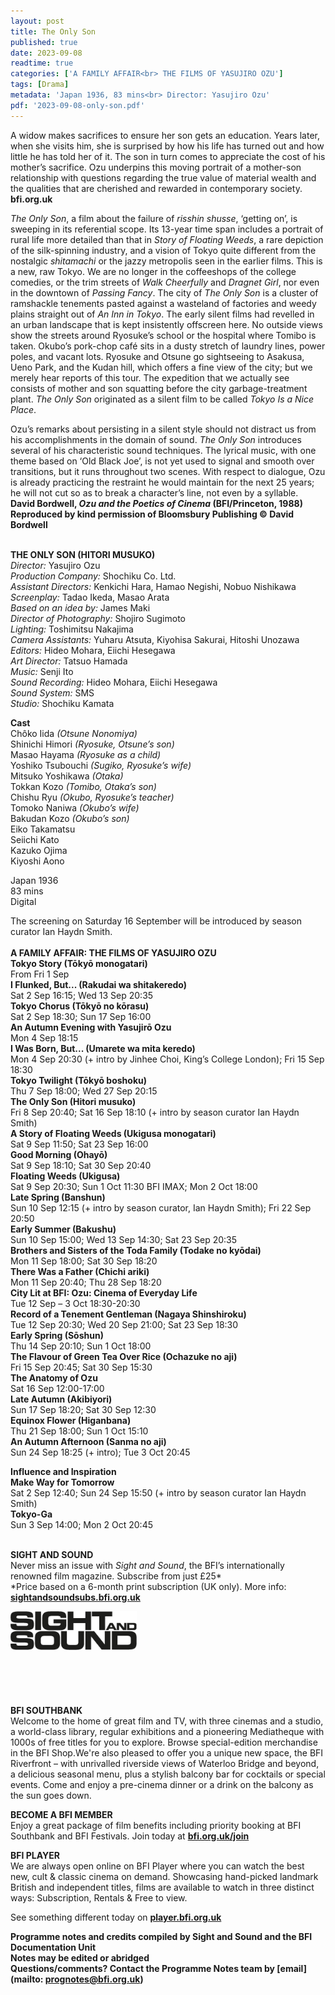 ```yaml
---
layout: post
title: The Only Son
published: true
date: 2023-09-08
readtime: true
categories: ['A FAMILY AFFAIR<br> THE FILMS OF YASUJIRO OZU']
tags: [Drama]
metadata: 'Japan 1936, 83 mins<br> Director: Yasujiro Ozu'
pdf: '2023-09-08-only-son.pdf'
---
```


A widow makes sacrifices to ensure her son gets an education. Years later, when she visits him, she is surprised by how his life has turned out and how little he has told her of it. The son in turn comes to appreciate the cost of his mother’s sacrifice. Ozu underpins this moving portrait of a mother-son relationship with questions regarding the true value of material wealth and the qualities that are cherished and rewarded in contemporary society.  
**bfi.org.uk**  

_The Only Son_, a film about the failure of _risshin shusse_, ‘getting on’, is sweeping in its referential scope. Its 13-year time span includes a portrait of rural life more detailed than that in _Story of Floating Weeds_, a rare depiction of the silk-spinning industry, and a vision of Tokyo quite different from the nostalgic _shitamachi_ or the jazzy metropolis seen in the earlier films. This is a new, raw Tokyo. We are no longer in the coffeeshops of the college comedies, or the trim streets of _Walk Cheerfully_ and _Dragnet Girl_, nor even in the downtown of _Passing Fancy_. The city of _The Only Son_ is a cluster of ramshackle tenements pasted against a wasteland of factories and weedy plains straight out of _An Inn in Tokyo_. The early silent films had revelled in an urban landscape that is kept insistently offscreen here. No outside views show the streets around Ryosuke’s school or the hospital where Tomibo is taken. Okubo’s pork-chop café sits in a dusty stretch of laundry lines, power poles, and vacant lots. Ryosuke and Otsune go sightseeing to Asakusa, Ueno Park, and the Kudan hill, which offers a fine view of the city; but we merely hear reports of this tour. The expedition that we actually see consists of mother and son squatting before the city garbage-treatment plant. _The Only Son_ originated as a silent film to be called _Tokyo Is a Nice Place_.

Ozu’s remarks about persisting in a silent style should not distract us from his accomplishments in the domain of sound. _The Only Son_ introduces several of his characteristic sound techniques. The lyrical music, with one theme based on ‘Old Black Joe’, is not yet used to signal and smooth over transitions, but it runs throughout two scenes. With respect to dialogue, Ozu is already practicing the restraint he would maintain for the next 25 years; he will not cut so as to break a character’s line, not even by a syllable.  
**David Bordwell, _Ozu and the Poetics of Cinema_ (BFI/Princeton, 1988) Reproduced by kind permission of Bloomsbury Publishing © David Bordwell**  
<br>

**THE ONLY SON (HITORI MUSUKO)**  
_Director:_ Yasujiro Ozu  
_Production Company:_ Shochiku Co. Ltd.  
_Assistant Directors:_ Kenkichi Hara, Hamao Negishi, Nobuo Nishikawa  
_Screenplay:_ Tadao Ikeda, Masao Arata  
_Based on an idea by:_ James Maki  
_Director of Photography:_ Shojiro Sugimoto  
_Lighting:_ Toshimitsu Nakajima  
_Camera Assistants:_ Yuharu Atsuta, Kiyohisa Sakurai, Hitoshi Unozawa  
_Editors:_ Hideo Mohara, Eiichi Hesegawa  
_Art Director:_ Tatsuo Hamada  
_Music:_ Senji Ito  
_Sound Recording:_ Hideo Mohara, Eiichi Hesegawa  
_Sound System:_ SMS  
_Studio:_ Shochiku Kamata  

**Cast**  
Chôko Iida _(Otsune Nonomiya)_  
Shinichi Himori _(Ryosuke, Otsune’s son)_  
Masao Hayama _(Ryosuke as a child)_  
Yoshiko Tsubouchi _(Sugiko, Ryosuke’s wife)_  
Mitsuko Yoshikawa _(Otaka)_  
Tokkan Kozo _(Tomibo, Otaka’s son)_  
Chishu Ryu _(Okubo, Ryosuke’s teacher)_  
Tomoko Naniwa _(Okubo’s wife)_  
Bakudan Kozo _(Okubo’s son)_  
Eiko Takamatsu  
Seiichi Kato  
Kazuko Ojima  
Kiyoshi Aono  

Japan 1936  
83 mins  
Digital  

The screening on Saturday 16 September will be introduced by season curator Ian Haydn Smith.  
<br>
**A FAMILY AFFAIR: THE FILMS OF YASUJIRO OZU**<br>
**Tokyo Story (Tōkyō monogatari)**<br>
From Fri 1 Sep<br>
**I Flunked, But... (Rakudai wa shitakeredo)**<br>
Sat 2 Sep 16:15; Wed 13 Sep 20:35<br>
**Tokyo Chorus (Tōkyō no kōrasu)**<br>
Sat 2 Sep 18:30; Sun 17 Sep 16:00<br>
**An Autumn Evening with Yasujirō Ozu**<br>
Mon 4 Sep 18:15<br>
**I Was Born, But... (Umarete wa mita keredo)**<br>
Mon 4 Sep 20:30 (+ intro by Jinhee Choi, King’s College London); Fri 15 Sep 18:30<br>
**Tokyo Twilight (Tōkyō boshoku)**<br>
Thu 7 Sep 18:00; Wed 27 Sep 20:15<br>
**The Only Son (Hitori musuko)**<br>
Fri 8 Sep 20:40; Sat 16 Sep 18:10 (+ intro by season curator Ian Haydn Smith)<br>
**A Story of Floating Weeds (Ukigusa monogatari)**<br>
Sat 9 Sep 11:50; Sat 23 Sep 16:00<br>
**Good Morning (Ohayō)**<br>
Sat 9 Sep 18:10; Sat 30 Sep 20:40<br>
**Floating Weeds (Ukigusa)**<br>
Sat 9 Sep 20:30; Sun 1 Oct 11:30 BFI IMAX; Mon 2 Oct 18:00<br>
**Late Spring (Banshun)**<br>
Sun 10 Sep 12:15 (+ intro by season curator, Ian Haydn Smith); Fri 22 Sep 20:50<br>
**Early Summer (Bakushu)**<br>
Sun 10 Sep 15:00; Wed 13 Sep 14:30; Sat 23 Sep 20:35<br>
**Brothers and Sisters of the Toda Family (Todake no kyōdai)**<br>
Mon 11 Sep 18:00; Sat 30 Sep 18:20<br>
**There Was a Father (Chichi ariki)**<br>
Mon 11 Sep 20:40; Thu 28 Sep 18:20<br>
**City Lit at BFI: Ozu: Cinema of Everyday Life**<br>
Tue 12 Sep – 3 Oct 18:30-20:30<br>
**Record of a Tenement Gentleman (Nagaya Shinshiroku)**<br>
Tue 12 Sep 20:30; Wed 20 Sep 21:00; Sat 23 Sep 18:30<br>
**Early Spring (Sōshun)**<br>
Thu 14 Sep 20:10; Sun 1 Oct 18:00<br>
**The Flavour of Green Tea Over Rice (Ochazuke no aji)**<br>
Fri 15 Sep 20:45; Sat 30 Sep 15:30<br>
**The Anatomy of Ozu**<br>
Sat 16 Sep 12:00-17:00<br>
**Late Autumn (Akibiyori)**<br>
Sun 17 Sep 18:20; Sat 30 Sep 12:30<br>
**Equinox Flower (Higanbana)**<br>
Thu 21 Sep 18:00; Sun 1 Oct 15:10<br>
**An Autumn Afternoon (Sanma no aji)**<br>
Sun 24 Sep 18:25 (+ intro); Tue 3 Oct 20:45<br>

**Influence and Inspiration**<br>
**Make Way for Tomorrow**<br>
Sat 2 Sep 12:40; Sun 24 Sep 15:50 (+ intro by season curator Ian Haydn Smith)<br>
**Tokyo-Ga**<br>
Sun 3 Sep 14:00; Mon 2 Oct 20:45<br>
<br>


**SIGHT AND SOUND**<br>
Never miss an issue with _Sight and Sound_, the BFI’s internationally renowned film magazine. Subscribe from just £25*<br>
*Price based on a 6-month print subscription (UK only). More info: [**sightandsoundsubs.bfi.org.uk**](https://sightandsoundsubs.bfi.org.uk/subscribe)

<img style="float: left;" src="/img/sight-and-sound.jpg" width="40%" height="40%"><br><br><br><br><br><br><br><br>

**BFI SOUTHBANK**  
Welcome to the home of great film and TV, with three cinemas and a studio, a world-class library, regular exhibitions and a pioneering Mediatheque with 1000s of free titles for you to explore. Browse special-edition merchandise in the BFI Shop.We&#39;re also pleased to offer you a unique new space, the BFI Riverfront – with unrivalled riverside views of Waterloo Bridge and beyond, a delicious seasonal menu, plus a stylish balcony bar for cocktails or special events. Come and enjoy a pre-cinema dinner or a drink on the balcony as the sun goes down.  

**BECOME A BFI MEMBER**  
Enjoy a great package of film benefits including priority booking at BFI Southbank and BFI Festivals. Join today at [**bfi.org.uk/join**](http://www.bfi.org.uk/join)  

**BFI PLAYER**  
 We are always open online on BFI Player where you can watch the best new, cult &amp; classic cinema on demand. Showcasing hand-picked landmark British and independent titles, films are available to watch in three distinct ways: Subscription, Rentals &amp; Free to view.  

See something different today on [**player.bfi.org.uk**](https://player.bfi.org.uk)  

**Programme notes and credits compiled by Sight and Sound and the BFI Documentation Unit  
Notes may be edited or abridged  
Questions/comments? Contact the Programme Notes team by [email](mailto: prognotes@bfi.org.uk)**
<!--stackedit_data:
eyJoaXN0b3J5IjpbOTQ0MDkyMjMzLC0xNTYwMTYxNjU2XX0=
-->
